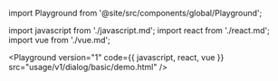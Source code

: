 import Playground from '@site/src/components/global/Playground';

import javascript from './javascript.md';
import react from './react.md';
import vue from './vue.md';

<Playground version="1" code={{ javascript, react, vue }} src="usage/v1/dialog/basic/demo.html" />

